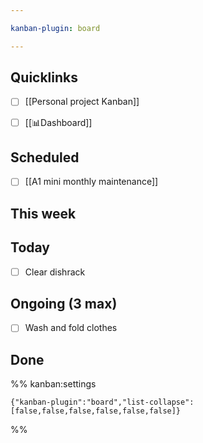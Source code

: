```yaml
---

kanban-plugin: board

---
```


## Quicklinks

- [ ] [[Personal project Kanban]]
- [ ] [[📊Dashboard]]


## Scheduled

- [ ] [[A1 mini monthly maintenance]]


## This week



## Today

- [ ] Clear dishrack


## Ongoing (3 max)

- [ ] Wash and fold clothes


## Done





%% kanban:settings
```
{"kanban-plugin":"board","list-collapse":[false,false,false,false,false,false]}
```
%%